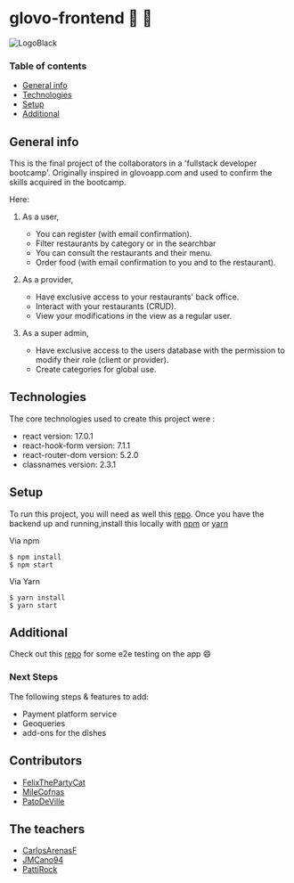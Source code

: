 # **glovo-frontend** :rocket: :rocket:

![LogoBlack](https://user-images.githubusercontent.com/64317126/121247636-c593ff80-c8a2-11eb-9b8b-2786fdde2ddc.png)


### Table of contents
* [General info](#general-info)
* [Technologies](#technologies)
* [Setup](#setup)
* [Additional](#additional)

## General info
This is the final project of the collaborators in a 'fullstack developer bootcamp'. Originally inspired in glovoapp.com and used to confirm the skills acquired in the bootcamp.
	
Here:
1. As a user,
    - You can register (with email confirmation).
    - Filter restaurants by category or in the searchbar
    - You can consult the restaurants and their menu.
    - Order food (with email confirmation to you and to the restaurant).

2. As a provider,
    - Have exclusive access to your restaurants' back office.
    - Interact with your restaurants (CRUD).
    - View your modifications in the view as a regular user.

3. As a super admin,
    - Have exclusive access to the users database with the permission to modify their role (client or provider).
    - Create categories for global use.


## Technologies
The core technologies used to create this project were :
* react version: 17.0.1
* react-hook-form version: 7.1.1
* react-router-dom version: 5.2.0
* classnames version: 2.3.1
	
## Setup
To run this project, you will need as well this [repo](https://github.com/nds-fsd/glovo-backend).
Once you have the backend up and running,install this locally with [npm](https://www.npmjs.com/) or [yarn](https://yarnpkg.com/)

Via npm
```
$ npm install
$ npm start
```
Via Yarn
```
$ yarn install
$ yarn start
```


## Additional

Check out this [repo](https://github.com/PatoDeVille/glovo-test-bdd) for some e2e testing on the app :smile:

### Next Steps
The following steps & features to add:
- Payment platform service
- Geoqueries
- add-ons for the dishes


## Contributors
- [FelixThePartyCat](https://github.com/Felixthepartycat)
- [MileCofnas](https://github.com/milecofnas)
- [PatoDeVille](https://github.com/PatoDeVille)

## The teachers
- [CarlosArenasF](https://github.com/carlosarenasf)
- [JMCano94](https://github.com/jmcano94)
- [PattiRock](https://github.com/pattirock)
